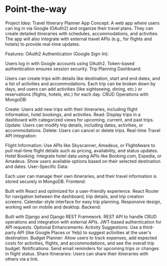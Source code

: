 # Point-the-way
Project Idea: Travel Itinerary Planner App
Concept:
A web app where users can log in via Google (OAuth2) and organize their travel plans. They can create detailed itineraries with schedules, accommodations, and activities. The app will also integrate with external travel APIs (e.g., for flights and hotels) to provide real-time updates.

Features:
OAuth2 Authentication (Google Sign-In):

Users log in with Google accounts using OAuth2.
Token-based authentication ensures session security.
Trip Planning Dashboard:

Users can create trips with details like destination, start and end dates, and a list of activities and accommodations.
Each trip can be broken down by days, and users can add activities (like sightseeing, dining, etc.) or reservations (flights, hotels, etc.) for each day.
CRUD Operations with MongoDB:

Create: Users add new trips with their itineraries, including flight information, hotel bookings, and activities.
Read: Display trips in a dashboard with categorized views for upcoming, current, and past trips.
Update: Users can modify trip details, including dates, activities, or accommodations.
Delete: Users can cancel or delete trips.
Real-time Travel API Integration:

Flight Information: Use APIs like Skyscanner, Amadeus, or FlightAware to pull real-time flight details such as pricing, availability, and status updates.
Hotel Booking: Integrate hotel data using APIs like Booking.com, Expedia, or Amadeus.
Show users available options based on their selected destination and dates.
User-Specific Data:

Each user can manage their own itineraries, and their travel information is stored securely in MongoDB.
Frontend:

Built with React and optimized for a user-friendly experience.
React Router for navigation between the dashboard, trip details, and trip creation screens.
Calendar-style interface for easy trip planning.
Responsive design, working well on mobile and desktop.
Backend:

Built with Django and Django REST Framework.
REST API to handle CRUD operations and integration with external APIs.
JWT-based authentication for API requests.
Optional Enhancements:
Activity Suggestions: Use a third-party API (like Google Places or Yelp) to suggest activities at the user's destination.
Budget Planner: Allow users to track expenses, add expected costs for activities, flights, and accommodations, and see the overall trip budget.
Notifications: Send email reminders for upcoming trips or changes in flight status.
Share Itineraries: Users can share their itineraries with others via a link.
